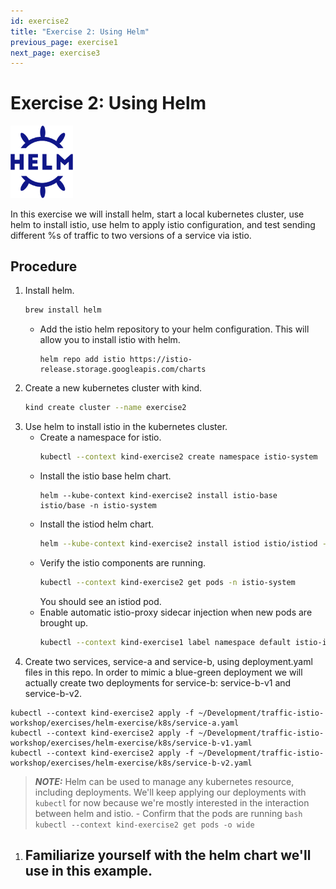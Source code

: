 ```yaml
---
id: exercise2
title: "Exercise 2: Using Helm"
previous_page: exercise1
next_page: exercise3
---
```

<link rel="stylesheet" href="/assets/css/styles.css">

# Exercise 2: Using Helm

<img src="assets/images/helm_logo.svg" alt="helm logo" width="100"/>
<br />

In this exercise we will install helm, start a local kubernetes cluster, use helm to install istio, use helm to apply istio configuration, and test sending different %s of traffic to two versions of a service via istio.

## Procedure

1. Install helm.
   ```bash
   brew install helm
   ```
     - Add the istio helm repository to your helm configuration. This will allow you to install istio with helm.
       ```
       helm repo add istio https://istio-release.storage.googleapis.com/charts
       ```
1. Create a new kubernetes cluster with kind.
   ```bash
   kind create cluster --name exercise2
   ```
1. Use helm to install istio in the kubernetes cluster.
     - Create a namespace for istio.
       ```bash
       kubectl --context kind-exercise2 create namespace istio-system
       ```
     - Install the istio base helm chart.
       ```
       helm --kube-context kind-exercise2 install istio-base istio/base -n istio-system
       ```
     - Install the istiod helm chart.
       ```bash
       helm --kube-context kind-exercise2 install istiod istio/istiod -n istio-system --wait
       ```
     - Verify the istio components are running.
       ```bash
       kubectl --context kind-exercise2 get pods -n istio-system
       ```
       You should see an istiod pod.
     - Enable automatic istio-proxy sidecar injection when new pods are brought up.
       ```bash
       kubectl --context kind-exercise1 label namespace default istio-injection=enabled
       ```
1. Create two services, service-a and service-b, using deployment.yaml files in this repo. In order to mimic a blue-green deployment we will actually create two deployments for service-b: service-b-v1 and service-b-v2.
```
kubectl --context kind-exercise2 apply -f ~/Development/traffic-istio-workshop/exercises/helm-exercise/k8s/service-a.yaml
kubectl --context kind-exercise2 apply -f ~/Development/traffic-istio-workshop/exercises/helm-exercise/k8s/service-b-v1.yaml
kubectl --context kind-exercise2 apply -f ~/Development/traffic-istio-workshop/exercises/helm-exercise/k8s/service-b-v2.yaml
```
> **_NOTE:_** Helm can be used to manage any kubernetes resource, including deployments. We'll keep applying our deployments with `kubectl` for now because we're mostly interested in the interaction between helm and istio.
    - Confirm that the pods are running
      ```bash
      kubectl --context kind-exercise2 get pods -o wide
      ```
1. Familiarize yourself with the helm chart we'll use in this example.
     - 
